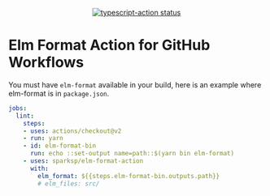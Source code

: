 <p align="center">
  <a href="https://github.com/actions/typescript-action/actions"><img alt="typescript-action status" src="https://github.com/actions/typescript-action/workflows/build-test/badge.svg"></a>
</p>

# Elm Format Action for GitHub Workflows

You must have `elm-format` available in your build, here is an example where elm-format is in `package.json`.

```yaml
jobs:
  lint:
    steps:
    - uses: actions/checkout@v2
    - run: yarn
    - id: elm-format-bin
      run: echo ::set-output name=path::$(yarn bin elm-format)
    - uses: sparksp/elm-format-action
      with: 
        elm_format: ${{steps.elm-format-bin.outputs.path}}
        # elm_files: src/
```
